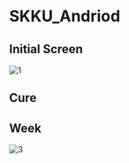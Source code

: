 # SKKU_Andriod
## Initial Screen
![1](https://user-images.githubusercontent.com/92200502/173092669-9f7e601d-ec27-4009-8836-574db8e52f66.jpg)

## Cure

## Week
![3](https://user-images.githubusercontent.com/92200502/173092682-744e8603-7ddb-4040-b6d6-e673d6c00aa0.jpg)

